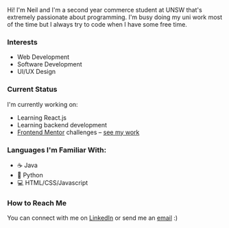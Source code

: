 Hi! I'm Neil and I'm a second year commerce student at UNSW that's extremely passionate about programming. I'm busy doing my uni work most of the time but I always try to code when I have some free time.

### Interests
- Web Development
- Software Development
- UI/UX Design

### Current Status
I'm currently working on:
- Learning React.js
- Learning backend development
- [Frontend Mentor](https://www.frontendmentor.io/home) challenges – [see my work](https://github.com/nkhatri7/Frontend-Mentor-Challenges)

### Languages I'm Familiar With:
- ☕️ Java
- 🐍 Python
- 💻 HTML/CSS/Javascript

### How to Reach Me
You can connect with me on [LinkedIn](https://www.linkedin.com/in/neilkhatri/) or send me an [email](mailto:neil.khatri@gmail.com) :)
